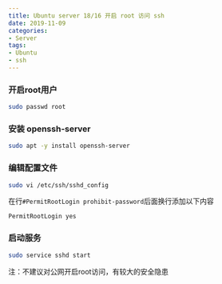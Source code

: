 ```yaml
---
title: Ubuntu server 18/16 开启 root 访问 ssh
date: 2019-11-09
categories:
- Server
tags:
- Ubuntu
- ssh
---
```


### 开启root用户

```bash
sudo passwd root
```

### 安装 openssh-server

```bash
sudo apt -y install openssh-server
```

<!-- more -->

### 编辑配置文件

```bash
sudo vi /etc/ssh/sshd_config
```

在行`#PermitRootLogin prohibit-password`后面换行添加以下内容

```plaintext
PermitRootLogin yes
```

### 启动服务

```bash
sudo service sshd start
```

注：不建议对公网开启root访问，有较大的安全隐患
